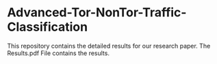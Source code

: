 # Advanced-Tor-NonTor-Traffic-Classification
This repository contains the detailed results for our research paper. The Results.pdf File contains the results.